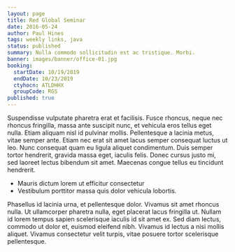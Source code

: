 ```yaml
---
layout: page
title: Red Global Seminar
date: 2016-05-24
author: Paul Hines
tags: weekly links, java
status: published
summary: Nulla commodo sollicitudin est ac tristique. Morbi.
banner: images/banner/office-01.jpg
booking:
  startDate: 10/19/2019
  endDate: 10/23/2019
  ctyhocn: ATLDHHX
  groupCode: RGS
published: true
---
```

Suspendisse vulputate pharetra erat et facilisis. Fusce rhoncus, neque nec rhoncus fringilla, massa ante suscipit nunc, et vehicula eros tellus eget nulla. Etiam aliquam nisl id pulvinar mollis. Pellentesque a lacinia metus, vitae semper ante. Etiam nec erat sit amet lacus semper consequat luctus ut leo. Nunc consequat quam eu ligula aliquet condimentum. Duis semper tortor hendrerit, gravida massa eget, iaculis felis. Donec cursus justo mi, sed laoreet lectus bibendum sit amet. Maecenas congue tellus eu tincidunt hendrerit.

* Mauris dictum lorem ut efficitur consectetur
* Vestibulum porttitor massa quis dolor vehicula lobortis.

Phasellus id lacinia urna, et pellentesque dolor. Vivamus sit amet rhoncus nulla. Ut ullamcorper pharetra nulla, eget placerat lacus fringilla ut. Nullam id lorem tempus sapien scelerisque iaculis id sit amet ex. Sed diam lectus, commodo ut dolor et, euismod eleifend nibh. Vivamus id lectus a nisi mollis aliquet. Vivamus consectetur velit turpis, vitae posuere tortor scelerisque pellentesque.
